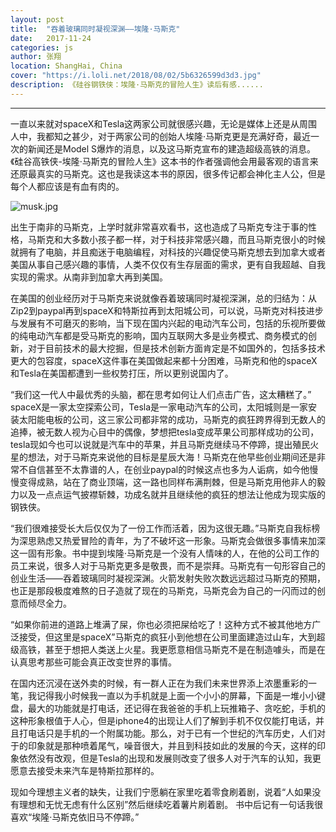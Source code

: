 ```yaml
---
layout: post
title:  "吞着玻璃同时凝视深渊——埃隆·马斯克"
date:   2017-11-24
categories: js
author: 张翔
location: ShangHai, China
cover: "https://i.loli.net/2018/08/02/5b6326599d3d3.jpg"
description: 《硅谷钢铁侠：埃隆·马斯克的冒险人生》读后有感......
---
```

---
一直以来就对spaceX和Tesla这两家公司就很感兴趣，无论是媒体上还是从周围人中，我都知之甚少，对于两家公司的创始人埃隆·马斯克更是充满好奇，最近一次的新闻还是Model S爆炸的消息，以及这马斯克宣布的建造超级高铁的消息。《硅谷高铁侠-埃隆·马斯克的冒险人生》这本书的作者强调他会用最客观的语言来还原最真实的马斯克。这也是我读这本书的原因，很多传记都会神化主人公，但是每个人都应该是有血有肉的。

![musk.jpg](https://i.loli.net/2018/08/02/5b63267384b5e.jpg)

出生于南非的马斯克，上学时就非常喜欢看书，这也造成了马斯克专注于事的性格，马斯克和大多数小孩子都一样，对于科技非常感兴趣，而且马斯克很小的时候就拥有了电脑，并且痴迷于电脑编程，对科技的兴趣促使马斯克想去到加拿大或者美国从事自己感兴趣的事情，人类不仅仅有生存层面的需求，更有自我超越、自我实现的需求。从南非到加拿大再到美国。

在美国的创业经历对于马斯克来说就像吞着玻璃同时凝视深渊，总的归结为：从Zip2到paypal再到spaceX和特斯拉再到太阳城公司，可以说，马斯克对科技进步与发展有不可磨灭的影响，当下现在国内兴起的电动汽车公司，包括的乐视所要做的纯电动汽车都是受马斯克的影响，国内互联网大多是业务模式、商务模式的创新，对于目前技术的最大挖掘，但是技术创新方面肯定是不如国外的，包括多技术更大的包容度，spaceX这件事在美国做起来都十分困难，马斯克和他的spaceX和Tesla在美国都遭到一些权势打压，所以更别说国内了。

“我们这一代人中最优秀的头脑，都在思考如何让人们点击广告，这太糟糕了。”
spaceX是一家太空探索公司，Tesla是一家电动汽车的公司，太阳城则是一家安装太阳能电板的公司，这三家公司都非常的成功，马斯克的疯狂跨界得到无数人的追捧，被无数人视为心目中的偶像，梦想把tesla变成苹果公司那样成功的公司，tesla现如今也可以说就是汽车中的苹果，并且马斯克继续马不停蹄，提出殖民火星的想法，对于马斯克来说他的目标是星辰大海！马斯克在他早些创业期间还是非常不自信甚至不太靠谱的人，在创业paypal的时候这点也多为人诟病，如今他慢慢变得成熟，站在了商业顶端，这一路也同样布满荆棘，但是马斯克用他非人的毅力以及一点点运气披襟斩棘，功成名就并且继续他的疯狂的想法让他成为现实版的钢铁侠。

“我们很难接受长大后仅仅为了一份工作而活着，因为这很无趣。”马斯克自我标榜为深思熟虑又热爱冒险的青年，为了不破坏这一形象。马斯克会做很多事情来加深这一固有形象。书中提到埃隆·马斯克是一个没有人情味的人，在他的公司工作的员工来说，很多人对于马斯克更多是敬畏，而不是崇拜。马斯克有一句形容自己的创业生活——吞着玻璃同时凝视深渊。火箭发射失败次数远远超过马斯克的预期，也正是那段极度难熬的日子造就了现在的马斯克，马斯克会为自己的一闪而过的创意而倾尽全力。

“如果你前进的道路上堆满了屎，你也必须把屎给吃了！这种方式不被其他地方广泛接受，但这里是spaceX”马斯克的疯狂小到他想在公司里面建造过山车，大到超级高铁，甚至于想把人类送上火星。我更愿意相信马斯克不是在制造噱头，而是在认真思考那些可能会真正改变世界的事情。


在国内还沉浸在送外卖的时候，有一群人正在为我们未来世界添上浓墨重彩的一笔，我记得我小时候我一直以为手机就是上面一个小小的屏幕，下面是一堆小小键盘，最大的功能就是打电话，还记得在我爸爸的手机上玩推箱子、贪吃蛇，手机的这种形象根值于人心，但是iphone4的出现让人们了解到手机不仅仅能打电话，并且打电话只是手机的一个附属功能。那么，对于已有一个世纪的汽车历史，人们对于的印象就是那种喷着尾气，噪音很大，并且到科技如此的发展的今天，这样的印象依然没有改观，但是Tesla的出现和发展则改变了很多人对于汽车的认知，我更愿意去接受未来汽车是特斯拉那样的。

现如今理想主义者的缺失，让我们宁愿躺在家里吃着零食刷着剧，说着“人如果没有理想和无忧无虑有什么区别”然后继续吃着薯片刷着剧。
书中后记有一句话我很喜欢“埃隆·马斯克依旧马不停蹄。”

